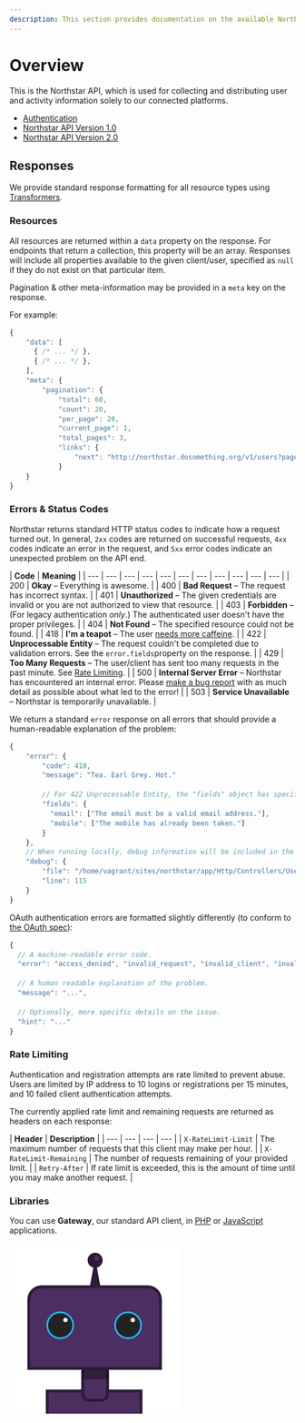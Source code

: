 ```yaml
---
description: This section provides documentation on the available Northstar API endpoints.
---
```


# Overview

This is the Northstar API, which is used for collecting and distributing user and activity information solely to our connected platforms.

* [Authentication](authentication.md)
* [Northstar API Version 1.0](api-v1/)
* [Northstar API Version 2.0](api-v2/)

## Responses

We provide standard response formatting for all resource types using [Transformers](https://github.com/DoSomething/northstar/tree/master/app/Http/Transformers).

### Resources

All resources are returned within a `data` property on the response. For endpoints that return a collection, this property will be an array. Responses will include all properties available to the given client/user, specified as `null` if they do not exist on that particular item.

Pagination & other meta-information may be provided in a `meta` key on the response.

For example:

```javascript
{
    "data": [
      { /* ... */ },
      { /* ... */ },
    ],
    "meta": {
        "pagination": {
            "total": 60,
            "count": 20,
            "per_page": 20,
            "current_page": 1,
            "total_pages": 3,
            "links": {
                "next": "http://northstar.dosomething.org/v1/users?page=2"
            }
    }
}
```

### Errors & Status Codes

Northstar returns standard HTTP status codes to indicate how a request turned out. In general, `2xx` codes are returned on successful requests, `4xx` codes indicate an error in the request, and `5xx` error codes indicate an unexpected problem on the API end.

| **Code** | **Meaning** |
| --- | --- | --- | --- | --- | --- | --- | --- | --- | --- | --- |
| 200 | **Okay** – Everything is awesome. |
| 400 | **Bad Request** – The request has incorrect syntax. |
| 401 | **Unauthorized** – The given credentials are invalid or you are not authorized to view that resource. |
| 403 | **Forbidden** – \(For legacy authentication _only_.\) The authenticated user doesn't have the proper privileges. |
| 404 | **Not Found** – The specified resource could not be found. |
| 418 | **I'm a teapot** – The user [needs more caffeine](https://www.ietf.org/rfc/rfc2324.txt). |
| 422 | **Unprocessable Entity** – The request couldn't be completed due to validation errors. See the `error.fields`property on the response. |
| 429 | **Too Many Requests** – The user/client has sent too many requests in the past minute. See [Rate Limiting](overview.md#rate-limiting). |
| 500 | **Internal Server Error** – Northstar has encountered an internal error. Please [make a bug report](https://github.com/DoSomething/northstar/issues/new) with as much detail as possible about what led to the error! |
| 503 | **Service Unavailable** – Northstar is temporarily unavailable. |

We return a standard `error` response on all errors that should provide a human-readable explanation of the problem:

```javascript
{
    "error": {
        "code": 418,
        "message": "Tea. Earl Grey. Hot."
        
        // For 422 Unprocessable Entity, the "fields" object has specific validation errors:
        "fields": {
          "email": ["The email must be a valid email address."],
          "mobile": ["The mobile has already been taken."]
        }
    },
    // When running locally, debug information will be included in the response:
    "debug": {
        "file": "/home/vagrant/sites/northstar/app/Http/Controllers/UserController.php",
        "line": 115
    }
}
```

OAuth authentication errors are formatted slightly differently \(to conform to [the OAuth spec](https://tools.ietf.org/html/rfc6749#section-5.2)\):

```javascript
{
  // A machine-readable error code.
  "error": "access_denied", "invalid_request", "invalid_client", "invalid_grant", "unauthorized_client", "unsupported_grant_type", "invalid_scope",
  
  // A human readable explanation of the problem.
  "message": "...",
  
  // Optionally, more specific details on the issue.
  "hint": "..."
}
```

### Rate Limiting

Authentication and registration attempts are rate limited to prevent abuse. Users are limited by IP address to 10 logins or registrations per 15 minutes, and 10 failed client authentication attempts.

The currently applied rate limit and remaining requests are returned as headers on each response:

| **Header** | **Description** |
| --- | --- | --- | --- |
| `X-RateLimit-Limit` | The maximum number of requests that this client may make per hour. |
| `X-RateLimit-Remaining` | The number of requests remaining of your provided limit. |
| `Retry-After` | If rate limit is exceeded, this is the amount of time until you may make another request. |

### Libraries

You can use **Gateway**, our standard API client, in [PHP](https://github.com/DoSomething/gateway) or [JavaScript](https://github.com/DoSomething/gateway-js) applications.

![DoSomething Bot](../.gitbook/assets/dsbot.png)

